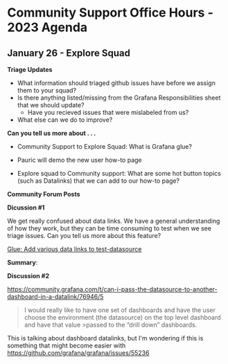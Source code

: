 # Community Support Office Hours - 2023 Agenda

## January 26 - Explore Squad

**Triage Updates** 

* What information should triaged github issues have before we assign them to your squad? 
* Is there anything listed/missing from the Grafana Responsibilities sheet that we should update?
  * Have you recieved issues that were mislabeled from us?
* What else can we do to improve?

**Can you tell us more about . . .**

* Community Support to Explore Squad: What is Grafana glue? 

* Pauric will demo the new user how-to page

* Explore squad to Community support: What are some hot button topics (such as Datalinks) that we can add to our how-to page?

**Community Forum Posts**

**Dicussion #1**

We get really confused about data links. We have a general understanding of how they work, but they can be time consuming to test when we see triage issues. Can you tell us more about this feature? 

[Glue: Add various data links to test-datasource](https://github.com/grafana/grafana/issues/57449)


**Summary**: 


**Discussion #2**

https://community.grafana.com/t/can-i-pass-the-datasource-to-another-dashboard-in-a-datalink/76946/5 

>I would really like to have one set of dashboards and have the user choose the environment (the datasource) on the top level dashboard and have that value >passed to the “drill down” dashboards. 

This is talking about dashboard datalinks, but I'm wondering if this is something that might become easier with https://github.com/grafana/grafana/issues/55236 


